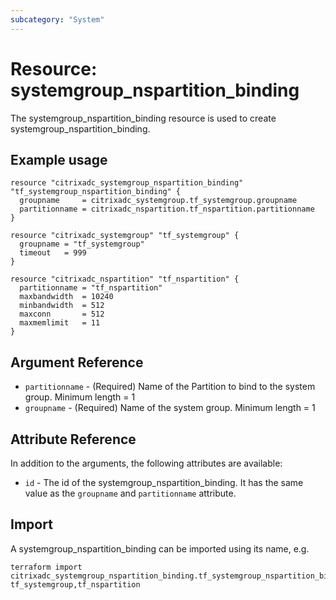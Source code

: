```yaml
---
subcategory: "System"
---
```


# Resource: systemgroup_nspartition_binding

The systemgroup_nspartition_binding resource is used to create systemgroup_nspartition_binding.


## Example usage

```hcl
resource "citrixadc_systemgroup_nspartition_binding" "tf_systemgroup_nspartition_binding" {
  groupname     = citrixadc_systemgroup.tf_systemgroup.groupname
  partitionname = citrixadc_nspartition.tf_nspartition.partitionname
}

resource "citrixadc_systemgroup" "tf_systemgroup" {
  groupname = "tf_systemgroup"
  timeout   = 999
}

resource "citrixadc_nspartition" "tf_nspartition" {
  partitionname = "tf_nspartition"
  maxbandwidth  = 10240
  minbandwidth  = 512
  maxconn       = 512
  maxmemlimit   = 11
}

```


## Argument Reference

* `partitionname` - (Required) Name of the Partition to bind to the system group. Minimum length =  1
* `groupname` - (Required) Name of the system group. Minimum length =  1


## Attribute Reference

In addition to the arguments, the following attributes are available:

* `id` - The id of the systemgroup_nspartition_binding. It has the same value as the `groupname` and `partitionname` attribute.


## Import

A systemgroup_nspartition_binding can be imported using its name, e.g.

```shell
terraform import citrixadc_systemgroup_nspartition_binding.tf_systemgroup_nspartition_binding tf_systemgroup,tf_nspartition
```
